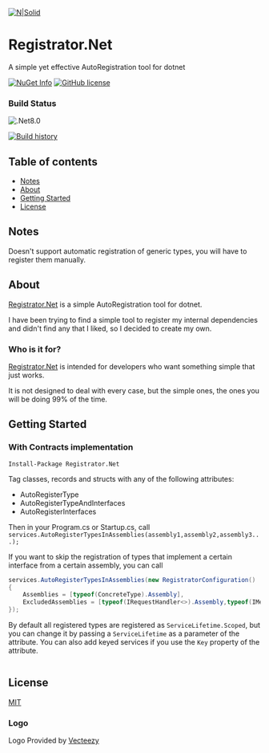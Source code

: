 [![N|Solid](https://avatars2.githubusercontent.com/u/39886363?s=200&v=4)](https://github.com/dariogriffo/registator-net)

# Registrator.Net

A simple yet effective AutoRegistration tool for dotnet

[![NuGet Info](https://buildstats.info/nuget/Registrator.Net?includePreReleases=true)](https://www.nuget.org/packages/Registrator.Net/)
[![GitHub license](https://img.shields.io/github/license/dariogriffo/registator-net.svg)](https://raw.githubusercontent.com/dariogriffo/registator-net/main/LICENSE)
### Build Status
![.Net8.0](https://github.com/dariogriffo/registator-net/workflows/.NET/badge.svg?branch=main)

[![Build history](https://buildstats.info/github/chart/dariogriffo/registator-net?branch=main&includeBuildsFromPullRequest=false)](https://github.com/dariogriffo/registator-net/actions?query=branch%3Amain++)


## Table of contents
- [Notes](#notes)
- [About](#about)
- [Getting Started](#getting-started)
- [License](#license)

## Notes

Doesn't support automatic registration of generic types, you will have to register them manually.

## About

[Registrator.Net](https://www.nuget.org/packages/Registrator.Net) is a simple AutoRegistration tool for dotnet.

I have been trying to find a simple tool to register my internal dependencies and didn't find any that I liked, so I decided to create my own.

### Who is it for?

[Registrator.Net](https://www.nuget.org/packages/Registrator.Net) is intended for developers who want something simple that just works.

It is not designed to deal with every case, but the simple ones, the ones you will be doing 99% of the time.

## Getting Started

### With Contracts implementation
`Install-Package Registrator.Net`
                                                      
Tag classes, records and structs with any of the following attributes:
- AutoRegisterType
- AutoRegisterTypeAndInterfaces
- AutoRegisterInterfaces

Then in your Program.cs or Startup.cs, call `services.AutoRegisterTypesInAssemblies(assembly1,assembly2,assembly3...);`

If you want to skip the registration of types that implement a certain interface from a certain assembly, 
you can call 
```csharp
services.AutoRegisterTypesInAssemblies(new RegistratorConfiguration()
{
    Assemblies = [typeof(ConcreteType).Assembly],
    ExcludedAssemblies = [typeof(IRequestHandler<>).Assembly,typeof(IMediator).Assembly]
});
```


By default all registered types are registered as `ServiceLifetime.Scoped`, but you can change it by passing a `ServiceLifetime` as a parameter of the attribute.
You can also add keyed services if you use the `Key` property of the attribute.
~~~~
~~~~
## License

[MIT](https://github.com/dariogriffo/registator-net/blob/main/LICENSE)

### Logo
Logo Provided by [Vecteezy](https://vecteezy.com)
